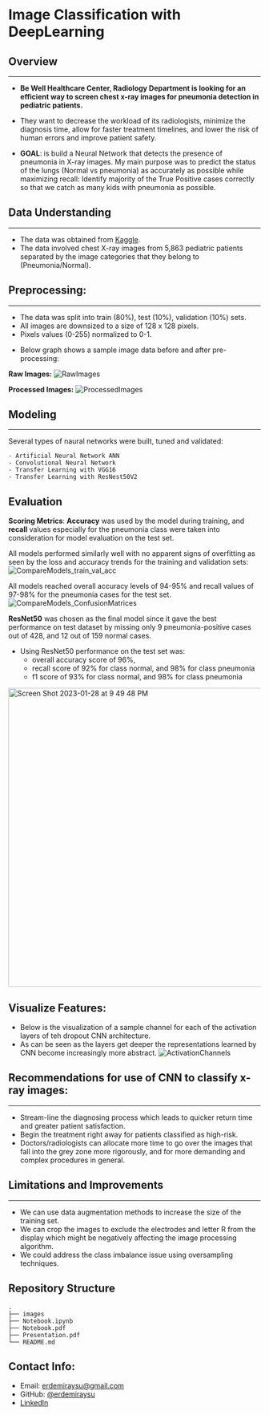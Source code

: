 # Image Classification with DeepLearning

## Overview
***
- **Be Well Healthcare Center, Radiology Department is looking for an efficient way to screen chest x-ray images for pneumonia detection in pediatric patients.**

- They want to decrease the workload of its radiologists, minimize the diagnosis time, allow for faster treatment timelines, and lower the risk of human errors and improve patient safety.

- **GOAL**: is build a Neural Network that detects the presence of pneumonia in X-ray images. My main purpose was to  predict the status of the lungs (Normal vs pneumonia) as accurately as possible while maximizing recall: Identify majority of the True Positive cases correctly so that we catch as many kids with pneumonia as possible. 

## Data Understanding
***
* The data was obtained from [Kaggle](https://www.kaggle.com/datasets/paultimothymooney/chest-xray-pneumonia/). 
* The data involved chest X-ray images from 5,863 pediatric patients separated by the image categories that they belong to (Pneumonia/Normal). 

## Preprocessing:
***
- The data was split into train (80%), test (10%), validation (10%) sets.
- All images are downsized to a size of 128 x 128 pixels.
- Pixels values (0-255) normalized to 0-1.

* Below graph shows a sample image data before and after pre-processing:

**Raw Images:**
![RawImages](https://user-images.githubusercontent.com/61121277/214430135-ec55af63-9ae7-47b0-b4bb-90feefec8e56.png)

**Processed Images:**
![ProcessedImages](https://user-images.githubusercontent.com/61121277/214377441-b4529e73-7e39-453f-b3cd-0cfbb4120e46.png)

## Modeling
***
Several types of naural networks were built, tuned and validated:

    - Artificial Neural Network ANN 
    - Convolutional Neural Network 
    - Transfer Learning with VGG16
    - Transfer Learning with ResNest50V2

## Evaluation
**Scoring Metrics**: **Accuracy** was used by the model during training, and **recall** values especially for the pneumonia class were taken into consideration for model evaluation on the test set. 

All models performed similarly well with no apparent signs of overfitting as seen by the loss and accuracy trends for the training and validation sets:
![CompareModels_train_val_acc](https://user-images.githubusercontent.com/61121277/215303767-e5d89de7-0ad2-4db6-acf7-3c55b44241bb.png)

All models reached overall accuracy levels of 94-95% and recall values of 97-98% for the pneumonia cases for the test set.
![CompareModels_ConfusionMatrices](https://user-images.githubusercontent.com/61121277/215303772-c702e469-89d5-49cb-a0b1-b506b7be6123.png)

**ResNet50** was chosen as the final model since it gave the best performance on test dataset by missing only 9 pneumonia-positive cases out of 428, and 12 out of 159 normal cases. 

* Using ResNet50 performance on the test set was:
    - overall accuracy score of 96%, 
    - recall score of 92% for class normal, and 98% for class pneumonia 
    - f1 score of 93% for class normal, and 98% for class pneumonia
<img width="596" alt="Screen Shot 2023-01-28 at 9 49 48 PM" src="https://user-images.githubusercontent.com/61121277/215303833-62f4a8da-9ac0-4e3c-9c63-4d34c60a9b54.png">

## Visualize Features:
* Below is the visualization of a sample channel for each of the activation layers of teh dropout CNN architecture. 
* As can be seen as the layers get deeper the representations learned by CNN become increasingly more abstract. 
![ActivationChannels](https://user-images.githubusercontent.com/61121277/215303865-1430d6c7-720d-4a60-9f36-695ff866ea98.png)

## Recommendations for use of CNN to classify x-ray images:
***
* Stream-line the diagnosing process which leads to quicker return time and greater patient satisfaction.
* Begin the treatment right away for patients classified as high-risk.
* Doctors/radiologists can allocate more time to go over the images that fall into the grey zone more rigorously, and for more demanding and complex procedures in general.

## Limitations and Improvements
***
* We can use data augmentation methods to increase the size of the training set. 
* We can crop the images to exclude the electrodes and letter R from the display which might be negatively affecting the image processing algorithm.
* We could address the class imbalance issue using oversampling techniques.

## Repository Structure
    .
    ├── images 
    ├── Notebook.ipynb     
    ├── Notebook.pdf 
    ├── Presentation.pdf                                             
    └── README.md   

## Contact Info:
* Email: erdemiraysu@gmail.com
* GitHub: [@erdemiraysu](https://github.com/erdemiraysu/)
* [LinkedIn](https://www.linkedin.com/in/aysuerdemir)
